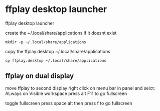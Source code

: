 # ffplay desktop launcher

ffplay desktop launcher 

create the ~/.local/share/applications if it doesnt exist


	mkdir -p ~/.local/share/applications


copy the ffplay.desktop ~/.local/share/applications

	cp ffplay.desktop ~/.local/share/applications


## ffplay on dual display

move ffplay to second display
right click on menu bar in panel and selct: ALways on Visible workspace
press alt F11 to go fullscreen


toggle fullscreen
press space alt
then press f to go fullscreen